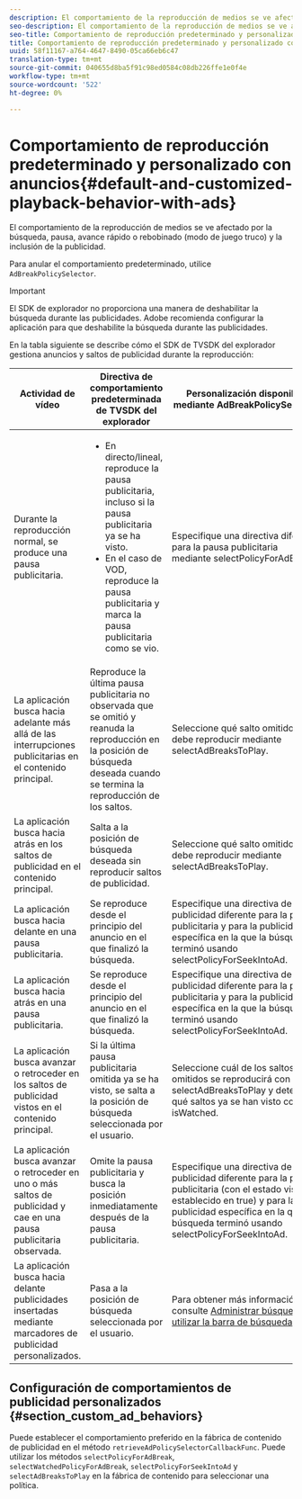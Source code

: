 ```yaml
---
description: El comportamiento de la reproducción de medios se ve afectado por la búsqueda, pausa, avance rápido o rebobinado (modo de juego truco) y la inclusión de la publicidad.
seo-description: El comportamiento de la reproducción de medios se ve afectado por la búsqueda, pausa, avance rápido o rebobinado (modo de juego truco) y la inclusión de la publicidad.
seo-title: Comportamiento de reproducción predeterminado y personalizado con anuncios
title: Comportamiento de reproducción predeterminado y personalizado con anuncios
uuid: 58f11167-a764-4647-8490-05ca66eb6c47
translation-type: tm+mt
source-git-commit: 040655d8ba5f91c98ed0584c08db226ffe1e0f4e
workflow-type: tm+mt
source-wordcount: '522'
ht-degree: 0%

---
```



# Comportamiento de reproducción predeterminado y personalizado con anuncios{#default-and-customized-playback-behavior-with-ads}

El comportamiento de la reproducción de medios se ve afectado por la búsqueda, pausa, avance rápido o rebobinado (modo de juego truco) y la inclusión de la publicidad.

Para anular el comportamiento predeterminado, utilice `AdBreakPolicySelector`.

>[!IMPORTANT]
>
>El SDK de explorador no proporciona una manera de deshabilitar la búsqueda durante las publicidades. Adobe recomienda configurar la aplicación para que deshabilite la búsqueda durante las publicidades.

En la tabla siguiente se describe cómo el SDK de TVSDK del explorador gestiona anuncios y saltos de publicidad durante la reproducción:

<table id="table_466538B1C2A646B89EB4F9AA111203BE"> 
 <thead> 
  <tr> 
   <th colname="col1" class="entry"> Actividad de vídeo </th> 
   <th colname="col2" class="entry"> Directiva de comportamiento predeterminada de TVSDK del explorador </th> 
   <th colname="col3" class="entry">Personalización disponible mediante <span class="codeph"> AdBreakPolicySelector </span> </th> 
  </tr>
 </thead>
 <tbody> 
  <tr> 
   <td colname="col1"> Durante la reproducción normal, se produce una pausa publicitaria. </td> 
   <td colname="col2"> 
    <ul id="ul_10D2638676EA4ADDA718E61BD4FDC1D2"> 
     <li id="li_D5CC30F063934C738971E2E8AF00C137"> En directo/lineal, reproduce la pausa publicitaria, incluso si la pausa publicitaria ya se ha visto. </li> 
     <li id="li_D962C0938DA74186AE99D117E5A74E38">En el caso de VOD, reproduce la pausa publicitaria y marca la pausa publicitaria como se vio. </li> 
    </ul> </td> 
   <td colname="col3">Especifique una directiva diferente para la pausa publicitaria mediante <span class="codeph"> selectPolicyForAdBreak</span>. </td> 
  </tr> 
  <tr> 
   <td colname="col1"> La aplicación busca hacia adelante más allá de las interrupciones publicitarias en el contenido principal. </td> 
   <td colname="col2"> Reproduce la última pausa publicitaria no observada que se omitió y reanuda la reproducción en la posición de búsqueda deseada cuando se termina la reproducción de los saltos. </td> 
   <td colname="col3">Seleccione qué salto omitido se debe reproducir mediante <span class="codeph"> selectAdBreaksToPlay</span>. </td> 
  </tr> 
  <tr> 
   <td colname="col1"> La aplicación busca hacia atrás en los saltos de publicidad en el contenido principal. </td> 
   <td colname="col2"> Salta a la posición de búsqueda deseada sin reproducir saltos de publicidad. </td> 
   <td colname="col3">Seleccione qué salto omitido se debe reproducir mediante <span class="codeph"> selectAdBreaksToPlay</span>.                      </td> 
  </tr> 
  <tr> 
   <td colname="col1"> La aplicación busca hacia delante en una pausa publicitaria. </td> 
   <td colname="col2"> Se reproduce desde el principio del anuncio en el que finalizó la búsqueda. </td> 
   <td colname="col3">Especifique una directiva de publicidad diferente para la pausa publicitaria y para la publicidad específica en la que la búsqueda terminó usando <span class="codeph"> selectPolicyForSeekIntoAd</span>. </td> 
  </tr> 
  <tr> 
   <td colname="col1"> La aplicación busca hacia atrás en una pausa publicitaria. </td> 
   <td colname="col2"> Se reproduce desde el principio del anuncio en el que finalizó la búsqueda. </td> 
   <td colname="col3">Especifique una directiva de publicidad diferente para la pausa publicitaria y para la publicidad específica en la que la búsqueda terminó usando <span class="codeph"> selectPolicyForSeekIntoAd</span>. </td> 
  </tr> 
  <tr> 
   <td colname="col1"> La aplicación busca avanzar o retroceder en los saltos de publicidad vistos en el contenido principal. </td> 
   <td colname="col2"> Si la última pausa publicitaria omitida ya se ha visto, se salta a la posición de búsqueda seleccionada por el usuario. </td> 
   <td colname="col3">Seleccione cuál de los saltos omitidos se reproducirá con <span class="codeph"> selectAdBreaksToPlay</span> y determine qué saltos ya se han visto con <span class="codeph"> isWatched</span>. </td> 
  </tr> 
  <tr> 
   <td colname="col1"> La aplicación busca avanzar o retroceder en uno o más saltos de publicidad y cae en una pausa publicitaria observada. </td> 
   <td colname="col2"> Omite la pausa publicitaria y busca la posición inmediatamente después de la pausa publicitaria. </td> 
   <td colname="col3">Especifique una directiva de publicidad diferente para la pausa publicitaria (con el estado visto establecido en true) y para la publicidad específica en la que la búsqueda terminó usando <span class="codeph"> selectPolicyForSeekIntoAd</span>. </td> 
  </tr> 
  <tr> 
   <td colname="col1"> La aplicación busca hacia delante publicidades insertadas mediante marcadores de publicidad personalizados. </td> 
   <td colname="col2"> Pasa a la posición de búsqueda seleccionada por el usuario. </td> 
   <td colname="col3">Para obtener más información, consulte <a href="../../browser-tvsdk-2.4/content-playback-options-browser-tvsdk/ui-configure/t-psdk-browser-tvsdk-2.4-ui-seek-scrub-bar-display.md" format="dita" scope="local"> Administrar búsqueda al utilizar la barra de búsqueda</a> </td> 
  </tr> 
 </tbody> 
</table>

## Configuración de comportamientos de publicidad personalizados {#section_custom_ad_behaviors}

Puede establecer el comportamiento preferido en la fábrica de contenido de publicidad en el método `retrieveAdPolicySelectorCallbackFunc`. Puede utilizar los métodos `selectPolicyForAdBreak`, `selectWatchedPolicyForAdBreak`, `selectPolicyForSeekIntoAd` y `selectAdBreaksToPlay` en la fábrica de contenido para seleccionar una política.
